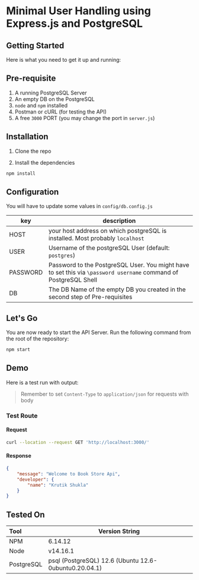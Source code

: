 # Minimal User Handling using Express.js and PostgreSQL

## Getting Started

Here is what you need to get it up and running:

## Pre-requisite

1. A running PostgreSQL Server
2. An empty DB on the PostgreSQL
3. `node` and `npm` installed
4. Postman or cURL (for testing the API)
5. A free `3000` PORT (you may change the port in `server.js`)

## Installation

1. Clone the repo

2. Install the dependencies

```bash
npm install
```

## Configuration

You will have to update some values in `config/db.config.js`

| key      | description                                                                                                      |
| -------- | ---------------------------------------------------------------------------------------------------------------- |
| HOST     | your host address on which postgreSQL is installed. Most probably `localhost`                                    |
| USER     | Username of the postgreSQL User (default: `postgres`)                                                            |
| PASSWORD | Password to the PostgreSQL User. You might have to set this via `\password username` command of PostgreSQL Shell |
| DB       | The DB Name of the empty DB you created in the second step of Pre-requisites                                     |

## Let's Go

You are now ready to start the API Server. Run the following command from the root of the repository:

```bash
npm start
```

## Demo

Here is a test run with output:

> Remember to set `Content-Type` to `application/json` for requests with body

### Test Route

#### Request

```bash
curl --location --request GET 'http://localhost:3000/'
```

#### Response

```json
{
    "message": "Welcome to Book Store Api",
    "developer": {
        "name": "Krutik Shukla"
    }
}
```

## Tested On

| Tool       | Version String                                        |
| :--------- | ----------------------------------------------------- |
| NPM        | 6.14.12                                               |
| Node       | v14.16.1                                              |
| PostgreSQL | psql (PostgreSQL) 12.6 (Ubuntu 12.6-0ubuntu0.20.04.1) |

